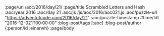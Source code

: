 :page/uri /aoc/2016/day/21/
:page/title Scrambled Letters and Hash
:aoc/year 2016
:aoc/day 21
:aoc/js /js/aoc/2016/aoc021.js
:aoc/puzzle-url "https://adventofcode.com/2016/day/21"
:aoc/puzzle-timestamp #time/ldt "2016-12-021T00:00:00"
:blog-post/tags [:aoc]
:blog-post/author {:person/id :einarwh}
:page/body

<!-- # Einar W. Høst -->
